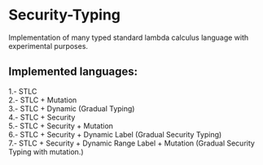 # Security-Typing
Implementation of many typed standard lambda calculus language with experimental purposes.

## Implemented languages:

1.- STLC\
2.- STLC + Mutation\
3.- STLC + Dynamic (Gradual Typing)\
4.- STLC + Security\
5.- STLC + Security + Mutation\
6.- STLC + Security + Dynamic Label (Gradual Security Typing)\
7.- STLC + Security + Dynamic Range Label + Mutation (Gradual Security Typing with mutation.)
